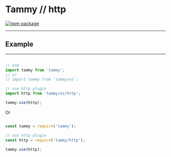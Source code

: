 # Tammy // http

[![npm package](https://nodei.co/npm/tammy.png?downloads=true&downloadRank=true&stars=true)](https://www.npmjs.com/package/tammy)

---

## Example

---

```javascript

// es6
import tammy from 'tammy';
// or
// import tammy from 'tammy/es';

// use http plugin
import http from 'tammy/es/http';

tammy.use(http);

```

Or

```javascript

const tammy = require('tammy');

// use http plugin
const http = require('tammy/http');

tammy.use(http);

```

